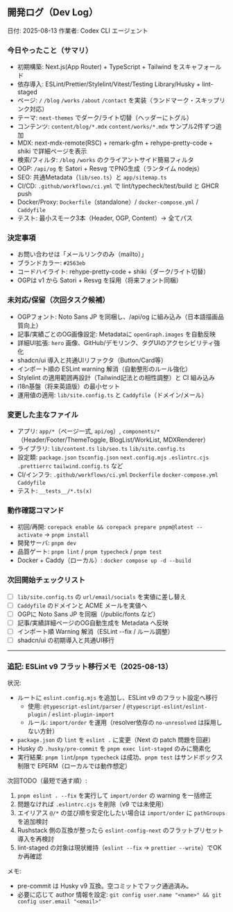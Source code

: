 ## 開発ログ（Dev Log）

日付: 2025-08-13
作業者: Codex CLI エージェント

### 今日やったこと（サマリ）

- 初期構築: Next.js(App Router) + TypeScript + Tailwind をスキャフォールド
- 依存導入: ESLint/Prettier/Stylelint/Vitest/Testing Library/Husky + lint-staged
- ページ: `/` `/blog` `/works` `/about` `/contact` を実装（ランドマーク・スキップリンク対応）
- テーマ: `next-themes` でダーク/ライト切替（ヘッダーにトグル）
- コンテンツ: `content/blog/*.mdx` `content/works/*.mdx` サンプル2件ずつ追加
- MDX: next-mdx-remote(RSC) + remark-gfm + rehype-pretty-code + shiki で詳細ページを表示
- 検索/フィルタ: `/blog` `/works` のクライアントサイド簡易フィルタ
- OGP: `/api/og` を Satori + Resvg でPNG生成（ランタイム nodejs）
- SEO: 共通Metadata（`lib/seo.ts`）と `app/sitemap.ts`
- CI/CD: `.github/workflows/ci.yml` で lint/typecheck/test/build と GHCR push
- Docker/Proxy: `Dockerfile`（standalone）/ `docker-compose.yml` / `Caddyfile`
- テスト: 最小スモーク3本（Header, OGP, Content）→ 全てパス

### 決定事項

- お問い合わせは「メールリンクのみ（mailto）」
- ブランドカラー: `#2563eb`
- コードハイライト: rehype-pretty-code + shiki（ダーク/ライト切替）
- OGPは v1 から Satori + Resvg を採用（将来フォント同梱）

### 未対応/保留（次回タスク候補）

- OGPフォント: Noto Sans JP を同梱し、/api/og に組み込み（日本語描画品質向上）
- 記事/実績ごとのOG画像設定: Metadataに `openGraph.images` を自動反映
- 詳細UI拡張: `hero` 画像、GitHub/デモリンク、タグUIのアクセシビリティ強化
- shadcn/ui 導入と共通UIリファクタ（Button/Card等）
- インポート順の ESLint warning 解消（自動整形のルール強化）
- Stylelint の適用範囲再設計（Tailwind記法との相性調整）と CI 組み込み
- i18n基盤（将来英語版）の最小セット
- 運用値の適用: `lib/site.config.ts` と `Caddyfile`（ドメイン/メール）

### 変更した主なファイル

- アプリ: `app/*`（ページ一式, `api/og`）, `components/*`（Header/Footer/ThemeToggle, BlogList/WorkList, MDXRenderer）
- ライブラリ: `lib/content.ts` `lib/seo.ts` `lib/site.config.ts`
- 設定類: `package.json` `tsconfig.json` `next.config.mjs` `.eslintrc.cjs` `.prettierrc` `tailwind.config.ts` など
- CI/インフラ: `.github/workflows/ci.yml` `Dockerfile` `docker-compose.yml` `Caddyfile`
- テスト: `__tests__/*.ts(x)`

### 動作確認コマンド

- 初回/再開: `corepack enable && corepack prepare pnpm@latest --activate` → `pnpm install`
- 開発サーバ: `pnpm dev`
- 品質ゲート: `pnpm lint` / `pnpm typecheck` / `pnpm test`
- Docker + Caddy（ローカル）: `docker compose up -d --build`

### 次回開始チェックリスト

- [ ] `lib/site.config.ts` の `url/email/socials` を実値に差し替え
- [ ] `Caddyfile` のドメインと ACME メールを実値へ
- [ ] OGPに Noto Sans JP を同梱（/public/fonts など）
- [ ] 記事/実績詳細ページのOG自動生成を Metadata へ反映
- [ ] インポート順 Warning 解消（ESLint --fix / ルール調整）
- [ ] shadcn/ui の初期導入と共通UI移行

---

### 追記: ESLint v9 フラット移行メモ（2025-08-13）

状況:

- ルートに `eslint.config.mjs` を追加し、ESLint v9 のフラット設定へ移行
  - 使用: `@typescript-eslint/parser` / `@typescript-eslint/eslint-plugin` / `eslint-plugin-import`
  - ルール: `import/order` を運用（resolver依存の `no-unresolved` は採用しない方針）
- `package.json` の `lint` を `eslint .` に変更（Next の patch 問題を回避）
- Husky の `.husky/pre-commit` を `pnpm exec lint-staged` のみに簡素化
- 実行結果: `pnpm lint`/`pnpm typecheck` は成功、`pnpm test` はサンドボックス制限で EPERM（ローカルでは動作想定）

次回TODO（最短で通す順）:

1. `pnpm eslint . --fix` を実行して `import/order` の warning を一括修正
2. 問題なければ `.eslintrc.cjs` を削除（v9 では未使用）
3. エイリアス `@/*` の並び順を安定化したい場合は `import/order` に `pathGroups` を追加検討
4. Rushstack 側の互換が整ったら `eslint-config-next` のフラットプリセット導入を再検討
5. lint-staged の対象は現状維持（`eslint --fix` → `prettier --write`）でOKか再確認

メモ:

- pre-commit は Husky v9 互換。空コミットでフック通過済み。
- 必要に応じて author 情報を設定: `git config user.name "<name>" && git config user.email "<email>"`
